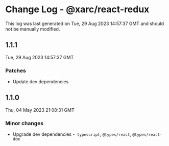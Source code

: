# Change Log - @xarc/react-redux

This log was last generated on Tue, 29 Aug 2023 14:57:37 GMT and should not be manually modified.

## 1.1.1
Tue, 29 Aug 2023 14:57:37 GMT

### Patches

- Update dev dependencies

## 1.1.0
Thu, 04 May 2023 21:08:31 GMT

### Minor changes

- Upgrade dev dependencies -` typescript`, `@types/react`, `@types/react-dom `

